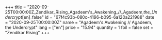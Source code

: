 +++
title = "2020-09-25T00:00:00Z_Zendikar_Rising_Agadeem's_Awakening_//_Agadeem,_the_Undercrypt_[en]_false"
id = "67f4c93b-080c-4196-b095-6a120a221988"
date = "2020-09-25T00:00:00Z"
name = "Agadeem's Awakening // Agadeem, the Undercrypt"
lang = ["en"]
price = "15.94"
quantity = 1
foil = false
set = "Zendikar Rising"
+++
